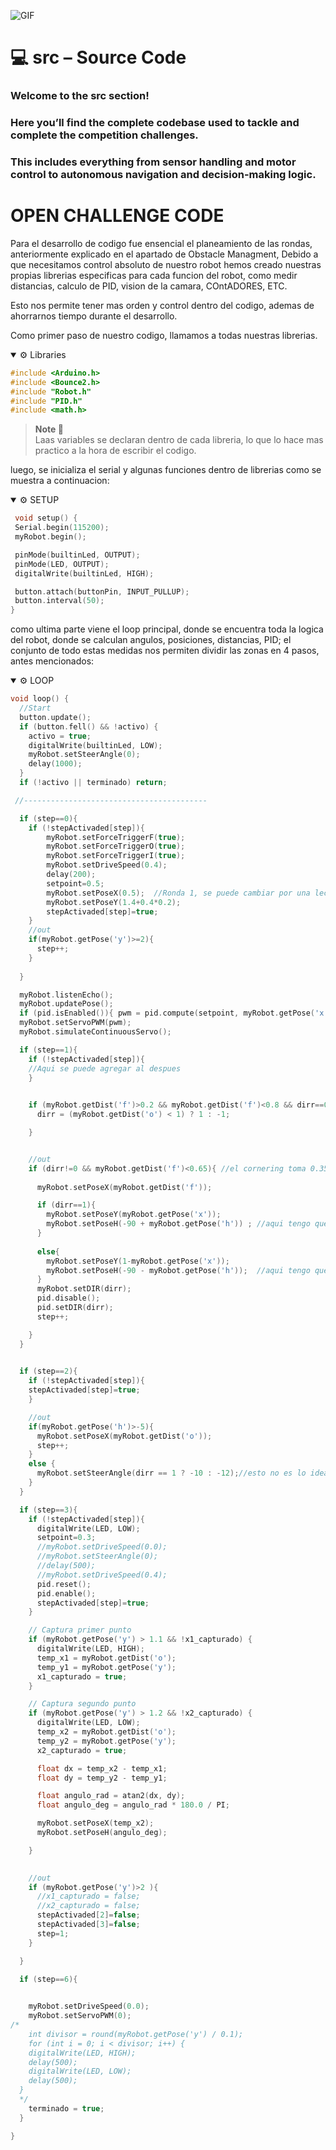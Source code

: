 ![GIF](D2%20ROBOTICS%20-%20SRC.gif)

# 💻 src – Source Code

### Welcome to the **src** section!  
### Here you’ll find the complete codebase used to tackle and complete the competition challenges.  
### This includes everything from sensor handling and motor control to autonomous navigation and decision-making logic.



# OPEN CHALLENGE CODE

Para el desarrollo de codigo fue ensencial el planeamiento de las rondas, anteriormente explicado en el apartado de Obstacle Managment, Debido a que necesitamos control absoluto de nuestro robot hemos creado nuestras propias librerias especificas para cada funcion del robot, como medir distancias, calculo de PID, vision de la camara, COntADORES, ETC.

Esto nos permite tener mas orden y control dentro del codigo, ademas de ahorrarnos tiempo durante el desarrollo.

Como primer paso de nuestro codigo, llamamos a todas nuestras librerias.


<details open>
<summary> ⚙️ Libraries

  ```cpp
  #include <Arduino.h>
  #include <Bounce2.h>
  #include "Robot.h"
  #include "PID.h"
  #include <math.h>

``` 
</details>

> **Note 🔔**  
> Laas variables se declaran dentro de cada libreria, lo que lo hace mas practico a la hora de escribir el codigo.

luego, se inicializa el serial y algunas funciones dentro de librerias como se muestra a continuacion:

<details open>
<summary> ⚙️ SETUP
  
 ```cpp
  void setup() {
  Serial.begin(115200);
  myRobot.begin();

  pinMode(builtinLed, OUTPUT);
  pinMode(LED, OUTPUT);
  digitalWrite(builtinLed, HIGH);

  button.attach(buttonPin, INPUT_PULLUP);
  button.interval(50);
}

```
</details>

como ultima parte viene el loop principal, donde se encuentra toda la logica del robot, donde se calculan angulos, posiciones, distancias, PID; el conjunto de todo estas medidas nos permiten dividir las zonas en 4 pasos, antes mencionados:

<details open>
<summary> ⚙️ LOOP

```cpp
void loop() {
  //Start
  button.update();
  if (button.fell() && !activo) {
    activo = true;
    digitalWrite(builtinLed, LOW);
    myRobot.setSteerAngle(0);
    delay(1000);
  }
  if (!activo || terminado) return;

 //-----------------------------------------

  if (step==0){
    if (!stepActivaded[step]){
        myRobot.setForceTriggerF(true);
        myRobot.setForceTriggerO(true);
        myRobot.setForceTriggerI(true);
        myRobot.setDriveSpeed(0.4);
        delay(200);
        setpoint=0.5;
        myRobot.setPoseX(0.5);  //Ronda 1, se puede cambiar por una lectura con el sensor ultrasonico
        myRobot.setPoseY(1.4+0.4*0.2);  
        stepActivaded[step]=true;
    }
    //out
    if(myRobot.getPose('y')>=2){
      step++;
    }
    
  }

  myRobot.listenEcho();
  myRobot.updatePose();
  if (pid.isEnabled()){ pwm = pid.compute(setpoint, myRobot.getPose('x')); }
  myRobot.setServoPWM(pwm);
  myRobot.simulateContinuousServo();

  if (step==1){ 
    if (!stepActivaded[step]){
    //Aqui se puede agregar al despues
    }
      

    if (myRobot.getDist('f')>0.2 && myRobot.getDist('f')<0.8 && dirr==0){  //esto se puede reemplazar por myrobotgetpose y
      dirr = (myRobot.getDist('o') < 1) ? 1 : -1;

    }


    //out
    if (dirr!=0 && myRobot.getDist('f')<0.65){ //el cornering toma 0.35m y se quiere que el setpoint este a 0.3,por lo que 0.35+0.3=0.65 //esto se puede reemplazar por myrobotgetpose y
      
      myRobot.setPoseX(myRobot.getDist('f'));

      if (dirr==1){
        myRobot.setPoseY(myRobot.getPose('x'));
        myRobot.setPoseH(-90 + myRobot.getPose('h')) ; //aqui tengo que ver que pex
      }
      
      else{
        myRobot.setPoseY(1-myRobot.getPose('x'));
        myRobot.setPoseH(-90 - myRobot.getPose('h'));  //aqui tengo que ver que pex
      }
      myRobot.setDIR(dirr);
      pid.disable();
      pid.setDIR(dirr);
      step++;

    } 
  }
  

  if (step==2){
    if (!stepActivaded[step]){
    stepActivaded[step]=true;
    }

    //out
    if(myRobot.getPose('h')>-5){
      myRobot.setPoseX(myRobot.getDist('o'));
      step++;
    }
    else {
      myRobot.setSteerAngle(dirr == 1 ? -10 : -12);//esto no es lo ideal, esto se debe a un problema con la direccion
    }
  }

  if (step==3){
    if (!stepActivaded[step]){
      digitalWrite(LED, LOW);
      setpoint=0.3;
      //myRobot.setDriveSpeed(0.0);
      //myRobot.setSteerAngle(0);
      //delay(500);
      //myRobot.setDriveSpeed(0.4);
      pid.reset();
      pid.enable();
      stepActivaded[step]=true;
    }

    // Captura primer punto
    if (myRobot.getPose('y') > 1.1 && !x1_capturado) {
      digitalWrite(LED, HIGH);
      temp_x1 = myRobot.getDist('o');
      temp_y1 = myRobot.getPose('y');
      x1_capturado = true;
    }

    // Captura segundo punto
    if (myRobot.getPose('y') > 1.2 && !x2_capturado) {
      digitalWrite(LED, LOW);
      temp_x2 = myRobot.getDist('o');
      temp_y2 = myRobot.getPose('y');
      x2_capturado = true;

      float dx = temp_x2 - temp_x1;
      float dy = temp_y2 - temp_y1;

      float angulo_rad = atan2(dx, dy);
      float angulo_deg = angulo_rad * 180.0 / PI;

      myRobot.setPoseX(temp_x2);
      myRobot.setPoseH(angulo_deg);

    }
    

    //out
    if (myRobot.getPose('y')>2 ){
      //x1_capturado = false;
      //x2_capturado = false;
      stepActivaded[2]=false;
      stepActivaded[3]=false;
      step=1;
    }

  }

  if (step==6){

    
    myRobot.setDriveSpeed(0.0);
    myRobot.setServoPWM(0);
/*
    int divisor = round(myRobot.getPose('y') / 0.1);
    for (int i = 0; i < divisor; i++) {
    digitalWrite(LED, HIGH);
    delay(500);
    digitalWrite(LED, LOW);
    delay(500);
  }
  */
    terminado = true;
  }

}


```
</details>


